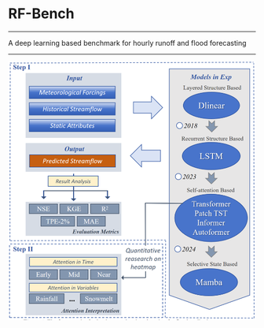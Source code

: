 # RF-Bench
***
A deep learning based benchmark for hourly runoff and flood forecasting
***
![Image text](https://github.com/binbinlan/RF-Bench/blob/main/fig1.png)
